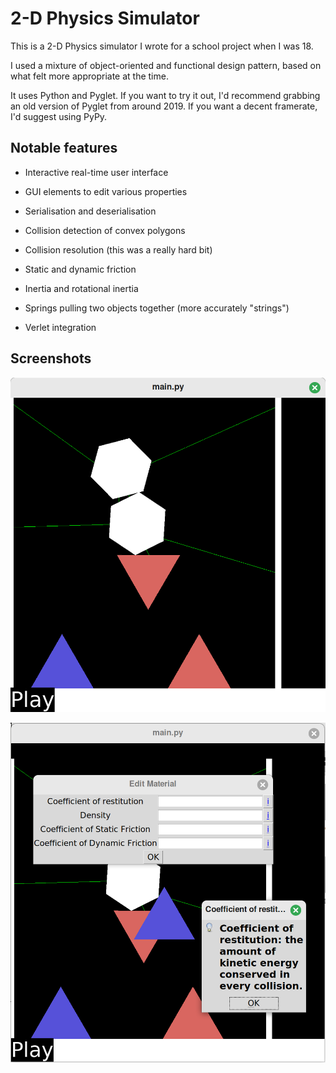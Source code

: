 2-D Physics Simulator
=====================

This is a 2-D Physics simulator I wrote for a school project when I was 18.

I used a mixture of object-oriented and functional design pattern, based on what
felt more appropriate at the time.

It uses Python and Pyglet. If you want to try it out, I'd recommend grabbing an
old version of Pyglet from around 2019. If you want a decent framerate, I'd
suggest using PyPy.


## Notable features

- Interactive real-time user interface

- GUI elements to edit various properties

- Serialisation and deserialisation

- Collision detection of convex polygons

- Collision resolution (this was a really hard bit)

- Static and dynamic friction

- Inertia and rotational inertia

- Springs pulling two objects together (more accurately "strings")

- Verlet integration


## Screenshots

![Normal mode](Screenshot.png)

![Editing properties](Screenshot-with-dialogue.png)
